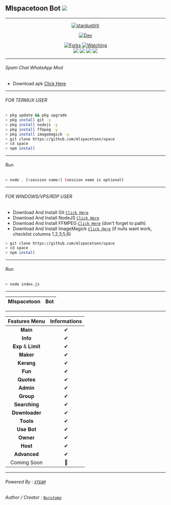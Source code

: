 ## Mlspacetoon Bot ![](https://visitor-badge.glitch.me/badge?page_id=mlspacetoon)
---
<p align="center">
<a href="#"><img title="stardustlrlr" src="https://img.shields.io/badge/Bot WhatsApp-green?colorA=%23ff0000&colorB=%23017e40&style=for-the-badge"></a>
</p>
<p align="center">
<a href="https://github.com/mlspacetoon"><img title="Dev" src="https://img.shields.io/badge/Dev-stardustlrlr-black?style=for-the-badge&logo=github"></a>
</p>


<p align="center">
  <a href="https://github.com/mlspacetoon/space><img title="Stars" src="https://img.shields.io/github/stars/mlspacetoon/space?color=green&style=flat-square" /></a>
  <a href="https://github.com/mlspacetoon/space/network/members"><img title="Forks" src="https://img.shields.io/github/forks/mlspacetoon/space?color=red&style=flat-square" /></a>
  <a href="https://github.com/mlspacetoon/space/watchers"><img title="Watching" src="https://img.shields.io/github/watchers/mlspacetoon/space?label=watchers&color=blue&style=flat-square" /></a> <br>
  <a href="https://www.npmjs.com/package/@open-wa/wa-automate"><img src="https://img.shields.io/npm/v/@open-wa/wa-automate.svg?color=green" /></a>
  <img src="https://img.shields.io/node/v/@open-wa/wa-automate" />
  <img src="https://img.shields.io/badge/maintained%3F-yes-green.svg?style=flat" />
  <img src="https://img.shields.io/github/repo-size/mlspacetoon/space" /> <br>
</p>

---

###### Spam Chat WhatsApp Mod

- Download apk [Click Here](https://www.mediafire.com/file/pbbglth7ar0y9t7/Lalabi+For+WhatsApp+Mod+By+@itspapoy-3.0.apk/file)

---
###### FOR TERMUX USER
```bash
> pkg update && pkg upgrade
> pkg install git -y
> pkg install nodejs -y
> pkg install ffmpeg -y
> pkg install imagemagick -y
> git clone https://github.com/mlspacetoon/space
> cd space
> npm install
```
---
###### Run
```bash
> node . [<session name>] (session name is optional)
```

---------

###### FOR WINDOWS/VPS/RDP USER
* Download And Install Git [`Click Here`](https://git-scm.com/downloads) <br>
* Download And Install NodeJS [`Click Here`](https://nodejs.org/en/download) <br>
* Download And Install FFMPEG [`Click Here`](https://ffmpeg.org/download.html) (don't forget to path) 
* Download And Install ImageMagick [`Click Here`](https://imagemagick.org/script/download.php) (if nulis want work,  checklist columns 1,2,3,5,6) 
```bash
> git clone https://github.com/mlspacetoon/space
> cd space
> npm install
```
---
###### Run
```bash
> node index.js
```
--------------
|Mlspacetoon | Bot |
| :-: | :-: |
---

| Features Menu | Informations |
| :-: | :-: |
| 𝐌𝐚𝐢𝐧 | ✔ |
| 𝐈𝐧𝐟𝐨  | ✔ |
| 𝐄𝐱𝐩 & 𝐋𝐢𝐦𝐢𝐭 | ✔ |
| 𝐌𝐚𝐤𝐞𝐫 | ✔ |
| 𝐊𝐞𝐫𝐚𝐧𝐠 | ✔ |
| 𝐅𝐮𝐧 | ✔ |
| 𝐐𝐮𝐨𝐭𝐞𝐬 | ✔ |
| 𝐀𝐝𝐦𝐢𝐧 | ✔ |
| 𝐆𝐫𝐨𝐮𝐩 | ✔ |
| 𝐒𝐞𝐚𝐫𝐜𝐡𝐢𝐧𝐠 | ✔ |
| 𝐃𝐨𝐰𝐧𝐥𝐨𝐚𝐝𝐞𝐫 | ✔ |
| 𝐓𝐨𝐨𝐥𝐬 | ✔ |
| 𝐔𝐬𝐞 𝐁𝐨𝐭 | ✔ |
| 𝐎𝐰𝐧𝐞𝐫 | ✔ |
| 𝐇𝐨𝐬𝐭 | ✔ |
| 𝐀𝐝𝐯𝐚𝐧𝐜𝐞𝐝 | ✔  |
| Coming Soon | 🔧 |

---

###### Powered By : [`XTEAM`](https://api.xteam.xyz) 
###### Author / Creator : [`Nurutomo`](https://GitHub.com/Nurutomo) 
